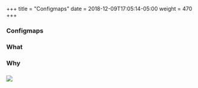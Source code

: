 +++
title = "Configmaps"
date = 2018-12-09T17:05:14-05:00
weight = 470
+++

### Configmaps

### What

### Why


### ![](/images/kubernetes/cm.png) 
